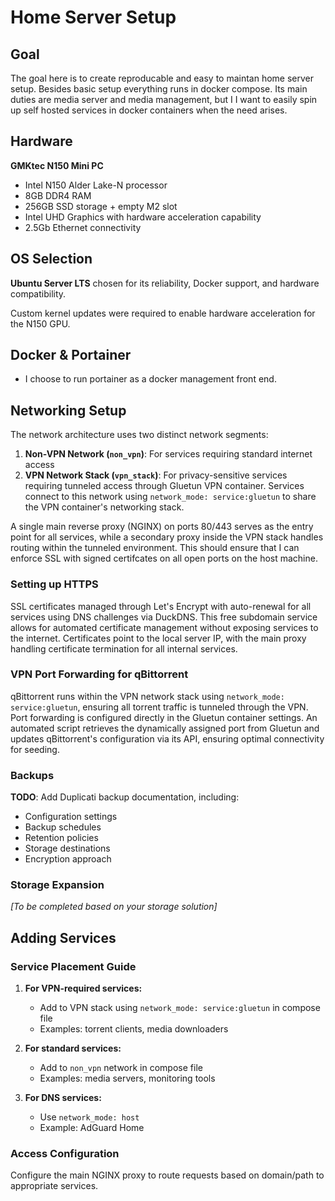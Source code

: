 # Home Server Setup

## Goal
The goal here is to create reproducable and easy to maintan home server setup. Besides basic setup everything runs in docker compose. Its main duties are media server and media management, but I I want to easily spin up self hosted services in docker containers when the need arises.

## Hardware
**GMKtec N150 Mini PC**
- Intel N150 Alder Lake-N processor
- 8GB DDR4 RAM
- 256GB SSD storage + empty M2 slot
- Intel UHD Graphics with hardware acceleration capability
- 2.5Gb Ethernet connectivity

## OS Selection
**Ubuntu Server LTS** chosen for its reliability, Docker support, and hardware compatibility. 

Custom kernel updates were required to enable hardware acceleration for the N150 GPU.

## Docker & Portainer
- I choose to run portainer as a docker management front end.
## Networking Setup
The network architecture uses two distinct network segments:
1. **Non-VPN Network (`non_vpn`)**: For services requiring standard internet access
2. **VPN Network Stack (`vpn_stack`)**: For privacy-sensitive services requiring tunneled access through Gluetun VPN container. Services connect to this network using `network_mode: service:gluetun` to share the VPN container's networking stack.

A single main reverse proxy (NGINX) on ports 80/443 serves as the entry point for all services, while a secondary proxy inside the VPN stack handles routing within the tunneled environment.
This should ensure that I can enforce SSL with signed certifcates on all open ports on the host machine.

### Setting up HTTPS
SSL certificates managed through Let's Encrypt with auto-renewal for all services using DNS challenges via DuckDNS. This free subdomain service allows for automated certificate management without exposing services to the internet. Certificates point to the local server IP, with the main proxy handling certificate termination for all internal services.

### VPN Port Forwarding for qBittorrent
qBittorrent runs within the VPN network stack using `network_mode: service:gluetun`, ensuring all torrent traffic is tunneled through the VPN. Port forwarding is configured directly in the Gluetun container settings. An automated script retrieves the dynamically assigned port from Gluetun and updates qBittorrent's configuration via its API, ensuring optimal connectivity for seeding.

### Backups
**TODO**: Add Duplicati backup documentation, including:
- Configuration settings
- Backup schedules
- Retention policies
- Storage destinations
- Encryption approach

### Storage Expansion
*[To be completed based on your storage solution]*

## Adding Services

### Service Placement Guide
1. **For VPN-required services:**
   - Add to VPN stack using `network_mode: service:gluetun` in compose file
   - Examples: torrent clients, media downloaders

2. **For standard services:**
   - Add to `non_vpn` network in compose file
   - Examples: media servers, monitoring tools

3. **For DNS services:**
   - Use `network_mode: host`
   - Example: AdGuard Home

### Access Configuration
Configure the main NGINX proxy to route requests based on domain/path to appropriate services.
